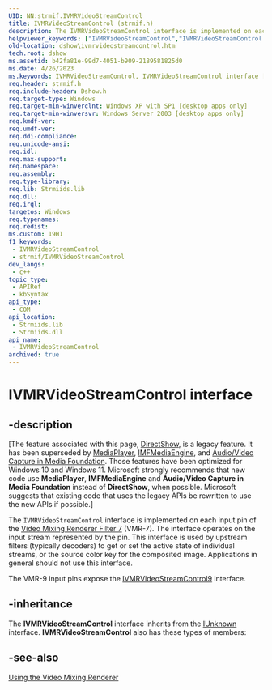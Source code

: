 ```yaml
---
UID: NN:strmif.IVMRVideoStreamControl
title: IVMRVideoStreamControl (strmif.h)
description: The IVMRVideoStreamControl interface is implemented on each input pin of the Video Mixing Renderer Filter 7 (VMR-7).
helpviewer_keywords: ["IVMRVideoStreamControl","IVMRVideoStreamControl interface [DirectShow]","IVMRVideoStreamControl interface [DirectShow]","described","IVMRVideoStreamControlInterface","dshow.ivmrvideostreamcontrol","strmif/IVMRVideoStreamControl"]
old-location: dshow\ivmrvideostreamcontrol.htm
tech.root: dshow
ms.assetid: b42fa81e-99d7-4051-b909-2189581825d0
ms.date: 4/26/2023
ms.keywords: IVMRVideoStreamControl, IVMRVideoStreamControl interface [DirectShow], IVMRVideoStreamControl interface [DirectShow],described, IVMRVideoStreamControlInterface, dshow.ivmrvideostreamcontrol, strmif/IVMRVideoStreamControl
req.header: strmif.h
req.include-header: Dshow.h
req.target-type: Windows
req.target-min-winverclnt: Windows XP with SP1 [desktop apps only]
req.target-min-winversvr: Windows Server 2003 [desktop apps only]
req.kmdf-ver: 
req.umdf-ver: 
req.ddi-compliance: 
req.unicode-ansi: 
req.idl: 
req.max-support: 
req.namespace: 
req.assembly: 
req.type-library: 
req.lib: Strmiids.lib
req.dll: 
req.irql: 
targetos: Windows
req.typenames: 
req.redist: 
ms.custom: 19H1
f1_keywords:
 - IVMRVideoStreamControl
 - strmif/IVMRVideoStreamControl
dev_langs:
 - c++
topic_type:
 - APIRef
 - kbSyntax
api_type:
 - COM
api_location:
 - Strmiids.lib
 - Strmiids.dll
api_name:
 - IVMRVideoStreamControl
archived: true
---
```


# IVMRVideoStreamControl interface


## -description

\[The feature associated with this page, [DirectShow](/windows/win32/directshow/directshow), is a legacy feature. It has been superseded by [MediaPlayer](/uwp/api/Windows.Media.Playback.MediaPlayer), [IMFMediaEngine](/windows/win32/api/mfmediaengine/nn-mfmediaengine-imfmediaengine), and [Audio/Video Capture in Media Foundation](/windows/win32/medfound/audio-video-capture-in-media-foundation). Those features have been optimized for Windows 10 and Windows 11. Microsoft strongly recommends that new code use **MediaPlayer**, **IMFMediaEngine** and **Audio/Video Capture in Media Foundation** instead of **DirectShow**, when possible. Microsoft suggests that existing code that uses the legacy APIs be rewritten to use the new APIs if possible.\]

The <code>IVMRVideoStreamControl</code> interface is implemented on each input pin of the <a href="/windows/desktop/DirectShow/video-mixing-renderer-filter-7">Video Mixing Renderer Filter 7</a> (VMR-7). The interface operates on the input stream represented by the pin. This interface is used by upstream filters (typically decoders) to get or set the active state of individual streams, or the source color key for the composited image. Applications in general should not use this interface.

The VMR-9 input pins expose the <a href="/previous-versions/ms787140(v=vs.85)">IVMRVideoStreamControl9</a> interface.

## -inheritance

The <b>IVMRVideoStreamControl</b> interface inherits from the <a href="/windows/desktop/api/unknwn/nn-unknwn-iunknown">IUnknown</a> interface. <b>IVMRVideoStreamControl</b> also has these types of members:

## -see-also

<a href="/windows/desktop/DirectShow/using-the-video-mixing-renderer">Using the Video Mixing Renderer</a>
